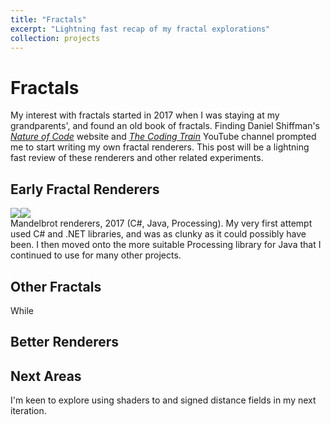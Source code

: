 ```yaml
---
title: "Fractals"
excerpt: "Lightning fast recap of my fractal explorations"
collection: projects
---
```


# Fractals
My interest with fractals started in 2017 when I was staying at my grandparents', and found an old book of fractals. Finding Daniel Shiffman's [*Nature of Code*](https://natureofcode.com/) website and [*The Coding Train*](https://www.youtube.com/@TheCodingTrain) YouTube channel prompted me to start writing my own fractal renderers. This post will be a lightning fast review of these renderers and other related experiments.

## Early Fractal Renderers

<div><image src="../images/csharp_mandel.jpg"/><image  src="../images/java_mandel.png"/></div>
Mandelbrot renderers, 2017 (C#, Java, Processing).
My very first attempt used C# and .NET libraries, and was as clunky as it could possibly have been. I then moved onto the more suitable Processing library for Java that I continued to use for many other projects. 

## Other Fractals

While 

## Better Renderers

## Next Areas

I'm keen to explore using shaders to and signed distance fields in my next iteration.